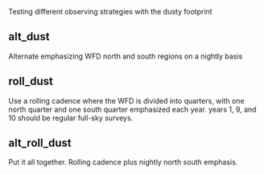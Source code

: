 Testing different observing strategies with the dusty footprint

## alt_dust

Alternate emphasizing WFD north and south regions on a nightly basis

## roll_dust

Use a rolling cadence where the WFD is divided into quarters, with one north quarter and one south quarter emphasized each year.
years 1, 9, and 10 should be regular full-sky surveys.

## alt_roll_dust

Put it all together. Rolling cadence plus nightly north south emphasis.

